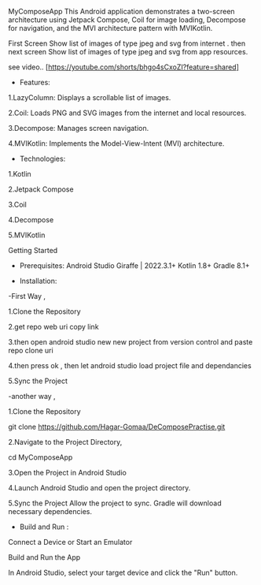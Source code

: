 MyComposeApp
This Android application demonstrates a two-screen architecture using Jetpack Compose, Coil for image loading, Decompose for navigation, and the MVI architecture pattern with MVIKotlin.

First Screen Show list of images of type jpeg and svg from internet . then next screen Show list of images of type jpeg and svg from app resources.


see video..   [https://youtube.com/shorts/bhgo4sCxoZI?feature=shared] 
* Features:

1.LazyColumn: Displays a scrollable list of images.

2.Coil: Loads PNG and SVG images from the internet and local resources.

3.Decompose: Manages screen navigation.

4.MVIKotlin: Implements the Model-View-Intent (MVI) architecture.


* Technologies:

1.Kotlin

2.Jetpack Compose

3.Coil

4.Decompose

5.MVIKotlin

Getting Started

* Prerequisites:
Android Studio Giraffe | 2022.3.1+
Kotlin 1.8+
Gradle 8.1+


* Installation:

-First Way ,

1.Clone the Repository

2.get repo web uri copy link 

3.then open android studio new  new project from version control and paste repo clone uri 

4.then press ok , then let android studio load project file and dependancies

5.Sync the Project


-another way ,

1.Clone the Repository

git clone https://github.com/Hagar-Gomaa/DeComposePractise.git

2.Navigate to the Project Directory,

cd MyComposeApp

3.Open the Project in Android Studio

4.Launch Android Studio and open the project directory.

5.Sync the Project Allow the project to sync. Gradle will download necessary dependencies.


* Build and Run :

Connect a Device or Start an Emulator

Build and Run the App

In Android Studio, select your target device and click the "Run" button.
